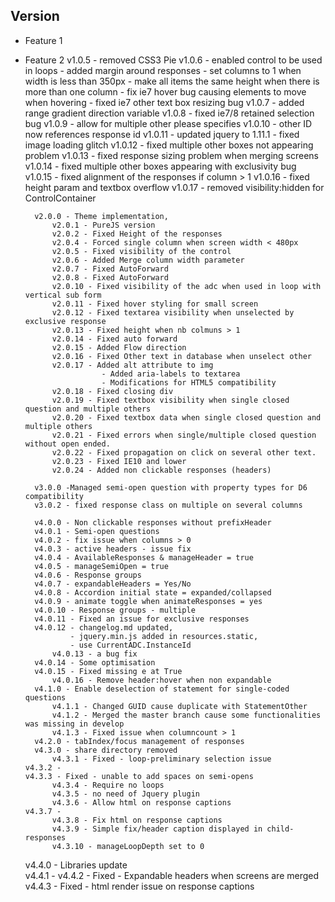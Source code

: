 Version
-------


- Feature 1
- Feature 2        v1.0.5 - removed CSS3 Pie
		v1.0.6 - enabled control to be used in loops
			   - added margin around responses
			   - set columns to 1 when width is less than 350px
			   - make all items the same height when there is more than one column
			   - fix ie7 hover bug causing elements to move when hovering
			   - fixed ie7 other text box resizing bug
		v1.0.7 - added range gradient direction variable
		v1.0.8 - fixed ie7/8 retained selection bug
		v1.0.9 - allow for multiple other please specifies
		v1.0.10 - other ID now references response id
		v1.0.11 - updated jquery to 1.11.1
			    - fixed image loading glitch
		v1.0.12 - fixed multiple other boxes not appearing problem
		v1.0.13 - fixed response sizing problem when merging screens
		v1.0.14 - fixed multiple other boxes appearing with exclusivity bug
		v1.0.15 - fixed alignment of the responses if column > 1
		v1.0.16 - fixed height param and textbox overflow
		v1.0.17 - removed visibility:hidden for ControlContainer

		v2.0.0 - Theme implementation,
			v2.0.1 - PureJS version
			v2.0.2 - Fixed Height of the responses
			v2.0.4 - Forced single column when screen width < 480px
			v2.0.5 - Fixed visibility of the control
			v2.0.6 - Added Merge column width parameter
			v2.0.7 - Fixed AutoForward
			v2.0.8 - Fixed AutoForward
			v2.0.10 - Fixed visibility of the adc when used in loop with vertical sub form
			v2.0.11 - Fixed hover styling for small screen
			v2.0.12 - Fixed textarea visibility when unselected by exclusive response
			v2.0.13 - Fixed height when nb colmuns > 1
			v2.0.14 - Fixed auto forward
			v2.0.15 - Added Flow direction
			v2.0.16 - Fixed Other text in database when unselect other
			v2.0.17 - Added alt attribute to img
					   - Added aria-labels to textarea
					   - Modifications for HTML5 compatibility
			v2.0.18 - Fixed closing div
			v2.0.19 - Fixed textbox visibility when single closed question and multiple others
			v2.0.20 - Fixed textbox data when single closed question and multiple others
			v2.0.21 - Fixed errors when single/multiple closed question without open ended.
			v2.0.22 - Fixed propagation on click on several other text.
			v2.0.23 - Fixed IE10 and lower
			v2.0.24 - Added non clickable responses (headers)

		v3.0.0 -Managed semi-open question with property types for D6 compatibility
    	v3.0.2 - fixed response class on multiple on several columns

		v4.0.0 - Non clickable responses without prefixHeader
	    v4.0.1 - Semi-open questions
	    v4.0.2 - fix issue when columns > 0
	    v4.0.3 - active headers - issue fix
	    v4.0.4 - AvailableResponses & manageHeader = true
	    v4.0.5 - manageSemiOpen = true
	    v4.0.6 - Response groups
	    v4.0.7 - expandableHeaders = Yes/No
	    v4.0.8 - Accordion initial state = expanded/collapsed
	    v4.0.9 - animate toggle when animateResponses = yes
	    v4.0.10 - Response groups - multiple
	    v4.0.11 - Fixed an issue for exclusive responses
	    v4.0.12 - changelog.md updated,
	            - jquery.min.js added in resources.static,
	            - use CurrentADC.InstanceId
			v4.0.13 - a bug fix
	    v4.0.14 - Some optimisation
	    v4.0.15 - Fixed missing e at True
			v4.0.16 - Remove header:hover when non expandable
		v4.1.0 - Enable deselection of statement for single-coded questions
			v4.1.1 - Changed GUID cause duplicate with StatementOther
			v4.1.2 - Merged the master branch cause some functionalities was missing in develop
			v4.1.3 - Fixed issue when columncount > 1
		v4.2.0 - tabIndex/focus management of responses
		v4.3.0 - share directory removed
			v4.3.1 - Fixed - loop-preliminary selection issue
      v4.3.2 -
      v4.3.3 - Fixed - unable to add spaces on semi-opens
			v4.3.4 - Require no loops
			v4.3.5 - no need of Jquery plugin
			v4.3.6 - Allow html on response captions
      v4.3.7 -
			v4.3.8 - Fix html on response captions
			v4.3.9 - Simple fix/header caption displayed in child-responses
			v4.3.10 - manageLoopDepth set to 0
	 v4.4.0 - Libraries update		
	 		v4.4.1 -
			v4.4.2 - Fixed - Expandable headers when screens are merged
			v4.4.3 - Fixed - html render issue on response captions
